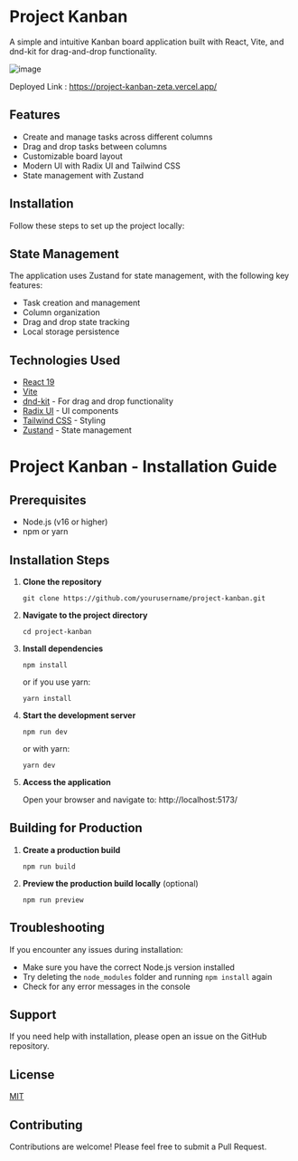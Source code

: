 # Project Kanban 
 
A simple and intuitive Kanban board application built with React, Vite, and dnd-kit for drag-and-drop functionality.

![image](https://github.com/user-attachments/assets/ce2444fa-ec51-4c51-809c-65e06db4446c)

Deployed Link : https://project-kanban-zeta.vercel.app/

## Features

- Create and manage tasks across different columns
- Drag and drop tasks between columns
- Customizable board layout
- Modern UI with Radix UI and Tailwind CSS
- State management with Zustand

## Installation

Follow these steps to set up the project locally:

## State Management

The application uses Zustand for state management, with the following key features:
- Task creation and management
- Column organization
- Drag and drop state tracking
- Local storage persistence

## Technologies Used

- [React 19](https://react.dev/)
- [Vite](https://vitejs.dev/)
- [dnd-kit](https://dndkit.com/) - For drag and drop functionality
- [Radix UI](https://www.radix-ui.com/) - UI components
- [Tailwind CSS](https://tailwindcss.com/) - Styling
- [Zustand](https://zustand-demo.pmnd.rs/) - State management

# Project Kanban - Installation Guide

## Prerequisites

- Node.js (v16 or higher)
- npm or yarn

## Installation Steps

1. **Clone the repository**
   ```
   git clone https://github.com/yourusername/project-kanban.git
   ```

2. **Navigate to the project directory**
   ```
   cd project-kanban
   ```

3. **Install dependencies**
   ```
   npm install
   ```
   or if you use yarn:
   ```
   yarn install
   ```

4. **Start the development server**
   ```
   npm run dev
   ```
   or with yarn:
   ```
   yarn dev
   ```

5. **Access the application**
   
   Open your browser and navigate to: http://localhost:5173/

## Building for Production

1. **Create a production build**
   ```
   npm run build
   ```

2. **Preview the production build locally** (optional)
   ```
   npm run preview
   ```

## Troubleshooting

If you encounter any issues during installation:

- Make sure you have the correct Node.js version installed
- Try deleting the `node_modules` folder and running `npm install` again
- Check for any error messages in the console

## Support

If you need help with installation, please open an issue on the GitHub repository.

## License

[MIT](LICENSE)

## Contributing

Contributions are welcome! Please feel free to submit a Pull Request.

